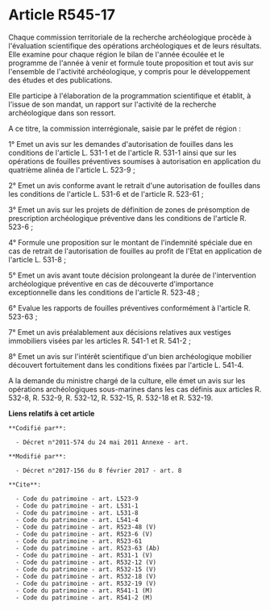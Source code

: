 # Article R545-17

Chaque commission territoriale de la recherche archéologique procède à l'évaluation scientifique des opérations
archéologiques et de leurs résultats. Elle examine pour chaque région le bilan de l'année écoulée et le programme de l'année
à venir et formule toute proposition et tout avis sur l'ensemble de l'activité archéologique, y compris pour le développement
des études et des publications. 

Elle participe à l'élaboration de la programmation scientifique et établit, à l'issue de son mandat, un rapport sur
l'activité de la recherche archéologique dans son ressort. 

A ce titre, la commission interrégionale, saisie par le préfet de région : 

1° Emet un avis sur les demandes d'autorisation de fouilles dans les conditions de l'article L. 531-1 et de l'article R.
531-1 ainsi que sur les opérations de fouilles préventives soumises à autorisation en application du quatrième alinéa de
l'article L. 523-9 ; 

2° Emet un avis conforme avant le retrait d'une autorisation de fouilles dans les conditions de l'article L. 531-6 et de
l'article R. 523-61 ; 

3° Emet un avis sur les projets de définition de zones de présomption de prescription archéologique préventive dans les
conditions de l'article R. 523-6 ; 

4° Formule une proposition sur le montant de l'indemnité spéciale due en cas de retrait de l'autorisation de fouilles au
profit de l'Etat en application de l'article L. 531-8 ; 

5° Emet un avis avant toute décision prolongeant la durée de l'intervention archéologique préventive en cas de découverte
d'importance exceptionnelle dans les conditions de l'article R. 523-48 ; 

6° Evalue les rapports de fouilles préventives conformément à l'article R. 523-63 ; 

7° Emet un avis préalablement aux décisions relatives aux vestiges immobiliers visées par les articles R. 541-1 et R.
541-2 ; 

8° Emet un avis sur l'intérêt scientifique d'un bien archéologique mobilier découvert fortuitement dans les conditions fixées
par l'article L. 541-4. 

A la demande du ministre chargé de la culture, elle émet un avis sur les opérations archéologiques sous-marines dans les cas
définis aux articles R. 532-8, R. 532-9, R. 532-12, R. 532-15, R. 532-18 et R. 532-19.

**Liens relatifs à cet article**

	**Codifié par**:

	  - Décret n°2011-574 du 24 mai 2011 Annexe - art.

	**Modifié par**:

	  - Décret n°2017-156 du 8 février 2017 - art. 8

	**Cite**:

	  - Code du patrimoine - art. L523-9
	  - Code du patrimoine - art. L531-1
	  - Code du patrimoine - art. L531-8
	  - Code du patrimoine - art. L541-4
	  - Code du patrimoine - art. R523-48 (V)
	  - Code du patrimoine - art. R523-6 (V)
	  - Code du patrimoine - art. R523-61
	  - Code du patrimoine - art. R523-63 (Ab)
	  - Code du patrimoine - art. R531-1 (V)
	  - Code du patrimoine - art. R532-12 (V)
	  - Code du patrimoine - art. R532-15 (V)
	  - Code du patrimoine - art. R532-18 (V)
	  - Code du patrimoine - art. R532-19 (V)
	  - Code du patrimoine - art. R541-1 (M)
	  - Code du patrimoine - art. R541-2 (M)
